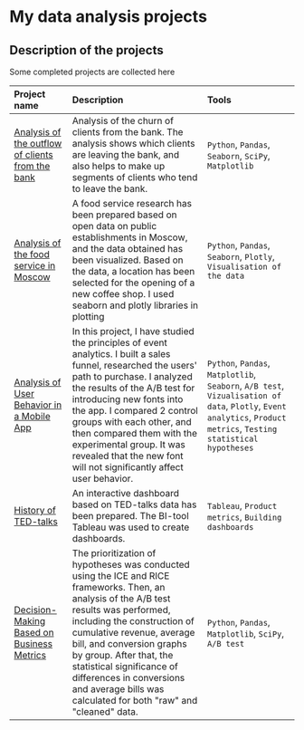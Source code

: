 # My data analysis projects

## Description of the projects

Some completed projects are collected here

| Project name | Description | Tools | 
| :---------------------- | :---------------------- | :---------------------- |
| [Analysis of the outflow of clients from the bank](https://github.com/emetsarina/Data-Analysis-projects/blob/main/bank_project/Banks%20project.ipynb) | Analysis of the churn of clients from the bank. The analysis shows which clients are leaving the bank, and also helps to make up segments of clients who tend to leave the bank.| `Python`, `Pandas`, `Seaborn`, `SciPy`, `Matplotlib` |
| [Analysis of the food service in Moscow](https://github.com/emetsarina/data-analysis-projects/blob/main/food_service_project/analysis%20of%20food%20service.ipynb) | A food service research has been prepared based on open data on public establishments in Moscow, and the data obtained has been visualized. Based on the data, a location has been selected for the opening of a new coffee shop. I used seaborn and plotly libraries in plotting| `Python`, `Pandas`, `Seaborn`, `Plotly`, `Visualisation of the data` |
| [Analysis of User Behavior in a Mobile App](https://github.com/emetsarina/data-analysis-projects/blob/main/mobile_app_project/mobile%20app.ipynb) | In this project, I have studied the principles of event analytics. I built a sales funnel, researched the users' path to purchase. I analyzed the results of the A/B test for introducing new fonts into the app. I compared 2 control groups with each other, and then compared them with the experimental group. It was revealed that the new font will not significantly affect user behavior.| `Python`, `Pandas`, `Matplotlib`, `Seaborn`, `A/B test`, `Vizualisation of data`, `Plotly`, `Event analytics`, `Product metrics`, `Testing statistical hypotheses`|
| [History of TED-talks](https://github.com/emetsarina/data-analysis-projects/blob/main/TED_talks_project/history%20of%20TED-talks.ipynb) | An interactive dashboard based on TED-talks data has been prepared. The BI-tool Tableau was used to create dashboards.| `Tableau`, `Product metrics`, `Building dashboards`|
| [Decision-Making Based on Business Metrics](https://github.com/emetsarina/data-analysis-projects/blob/main/AB_test_project/A_B%20test.ipynb) | The prioritization of hypotheses was conducted using the ICE and RICE frameworks. Then, an analysis of the A/B test results was performed, including the construction of cumulative revenue, average bill, and conversion graphs by group. After that, the statistical significance of differences in conversions and average bills was calculated for both "raw" and "cleaned" data.| `Python`, `Pandas`, `Matplotlib`, `SciPy`, `A/B test`|

